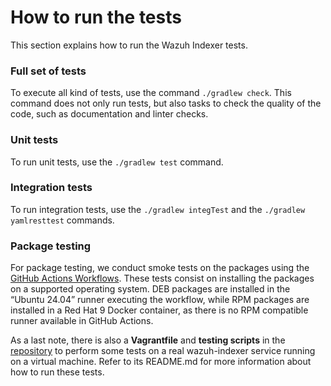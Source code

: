 # How to run the tests

This section explains how to run the Wazuh Indexer tests.

### Full set of tests

To execute all kind of tests, use the command `./gradlew check`. This command does not only run tests, but also tasks to check the quality of the code, such as documentation and linter checks.

### Unit tests

To run unit tests, use the `./gradlew test` command.

### Integration tests

To run integration tests, use the `./gradlew integTest` and the `./gradlew yamlresttest` commands.

### Package testing

For package testing, we conduct smoke tests on the packages using the [GitHub Actions Workflows](https://github.com/wazuh/wazuh-indexer/blob/main/.github/workflows/5_builderpackage_indexer.yml). These tests consist on installing the packages on a supported operating system. DEB packages are installed in the “Ubuntu 24.04” runner executing the workflow, while RPM packages are installed in a Red Hat 9 Docker container, as there is no RPM compatible runner available in GitHub Actions.

As a last note, there is also a **Vagrantfile** and **testing scripts** in the [repository](https://github.com/wazuh/wazuh-indexer-plugins/tree/main/test-tools) to perform some tests on a real wazuh-indexer service running on a virtual machine. Refer to its README.md for more information about how to run these tests.
